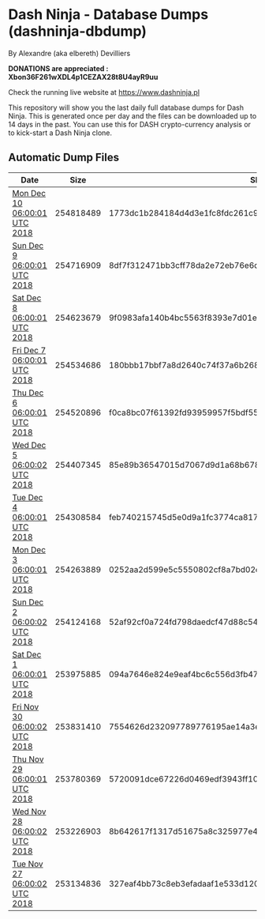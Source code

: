 # Dash Ninja - Database Dumps (dashninja-dbdump)
By Alexandre (aka elbereth) Devilliers

**DONATIONS are appreciated : Xbon36F261wXDL4p1CEZAX28t8U4ayR9uu**

Check the running live website at https://www.dashninja.pl

This repository will show you the last daily full database dumps for Dash Ninja. This is generated once per day and the files can be downloaded up to 14 days in the past.
You can use this for DASH crypto-currency analysis or to kick-start a Dash Ninja clone.


## Automatic Dump Files
| Date | Size | SHA256 |
|--|--|--|
| [Mon Dec 10 06:00:01 UTC 2018](https://transfer.sh/10ksdO/dashninja-dbdump-20181210070001.tar.bz2) | 254818489 | 1773dc1b284184d4d3e1fc8fdc261c9f1c448705fcdbca8fc5beb06b3427e299 | 
| [Sun Dec  9 06:00:01 UTC 2018](https://transfer.sh/12szOv/dashninja-dbdump-20181209070001.tar.bz2) | 254716909 | 8df7f312471bb3cff78da2e72eb76e6dc0373b784e05a04017cb00b0f77a3f9a | 
| [Sat Dec  8 06:00:01 UTC 2018](https://transfer.sh/12c7hg/dashninja-dbdump-20181208070001.tar.bz2) | 254623679 | 9f0983afa140b4bc5563f8393e7d01ec5ccbb04a8063079bf7c37a7cac8595d3 | 
| [Fri Dec  7 06:00:01 UTC 2018](https://transfer.sh/izbeB/dashninja-dbdump-20181207070001.tar.bz2) | 254534686 | 180bbb17bbf7a8d2640c74f37a6b2680a56135a2185ffc5d9c41f611b912ab68 | 
| [Thu Dec  6 06:00:01 UTC 2018](https://transfer.sh/rNSTt/dashninja-dbdump-20181206070001.tar.bz2) | 254520896 | f0ca8bc07f61392fd93959957f5bdf553a900e45fa9219621f7d727312a65a70 | 
| [Wed Dec  5 06:00:02 UTC 2018](https://transfer.sh/LuvZo/dashninja-dbdump-20181205070002.tar.bz2) | 254407345 | 85e89b36547015d7067d9d1a68b678fa653e3250f0a3d31eb5c61b0247f44241 | 
| [Tue Dec  4 06:00:01 UTC 2018](https://transfer.sh/hZP5m/dashninja-dbdump-20181204070001.tar.bz2) | 254308584 | feb740215745d5e0d9a1fc3774ca817c3e913551387be4e50631dec61b6513be | 
| [Mon Dec  3 06:00:01 UTC 2018](https://transfer.sh/r5SIc/dashninja-dbdump-20181203070001.tar.bz2) | 254263889 | 0252aa2d599e5c5550802cf8a7bd02d6a707a5fc54c7dd9bd6db7a201d782f78 | 
| [Sun Dec  2 06:00:02 UTC 2018](https://transfer.sh/dKjbb/dashninja-dbdump-20181202070002.tar.bz2) | 254124168 | 52af92cf0a724fd798daedcf47d88c54fb8fea7e4e68ec6465e0f3edbe96367a | 
| [Sat Dec  1 06:00:01 UTC 2018](https://transfer.sh/55HR7/dashninja-dbdump-20181201070001.tar.bz2) | 253975885 | 094a7646e824e9eaf4bc6c556d3fb475037ea21ca627fc815350e62f496118fb | 
| [Fri Nov 30 06:00:02 UTC 2018](https://transfer.sh/K8w3T/dashninja-dbdump-20181130070002.tar.bz2) | 253831410 | 7554626d232097789776195ae14a3e65a3e2512bc9f4691c69f0a12bac900bd2 | 
| [Thu Nov 29 06:00:01 UTC 2018](https://transfer.sh/G5Ses/dashninja-dbdump-20181129070001.tar.bz2) | 253780369 | 5720091dce67226d0469edf3943ff1050a3d691e23f767cae26832af1faf57c8 | 
| [Wed Nov 28 06:00:02 UTC 2018](https://transfer.sh/cbEE4/dashninja-dbdump-20181128070002.tar.bz2) | 253226903 | 8b642617f1317d51675a8c325977e40d51d57d19e49af3ad05d6db0bff47ae55 | 
| [Tue Nov 27 06:00:02 UTC 2018](https://transfer.sh/ukNBT/dashninja-dbdump-20181127070002.tar.bz2) | 253134836 | 327eaf4bb73c8eb3efadaaf1e533d1203597684e79e4109716fe9eefe6c09888 | 
